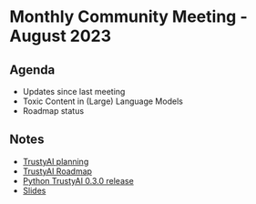 # Monthly Community Meeting - August 2023

## Agenda

- Updates since last meeting
- Toxic Content in (Large) Language Models
- Roadmap status

## Notes

- [TrustyAI planning](https://github.com/orgs/trustyai-explainability/projects/12)
- [TrustyAI Roadmap](https://github.com/orgs/trustyai-explainability/projects/10)
- [Python TrustyAI 0.3.0 release](https://pypi.org/project/trustyai/0.3.0/)
- [Slides](2023-08-slides.pdf)